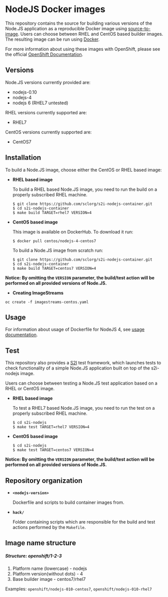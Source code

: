 NodeJS Docker images
====================

This repository contains the source for building various versions of
the Node.JS application as a reproducible Docker image using
[source-to-image](https://github.com/openshift/source-to-image).
Users can choose between RHEL and CentOS based builder images.
The resulting image can be run using [Docker](http://docker.io).

For more information about using these images with OpenShift, please see the
official [OpenShift Documentation](https://docs.openshift.org/latest/using_images/s2i_images/nodejs.html).


Versions
---------------
Node.JS versions currently provided are:

* nodejs-0.10
* nodejs-4
* nodejs 6 (RHEL7 untested)

RHEL versions currently supported are:
* RHEL7

CentOS versions currently supported are:
* CentOS7


Installation
---------------
To build a Node.JS image, choose either the CentOS or RHEL based image:
*  **RHEL based image**

    To build a RHEL based Node.JS image, you need to run the build on a properly
    subscribed RHEL machine.

    ```
    $ git clone https://github.com/sclorg/s2i-nodejs-container.git
    $ cd s2i-nodejs-container
    $ make build TARGET=rhel7 VERSION=4
    ```

*  **CentOS based image**

    This image is available on DockerHub. To download it run:

    ```
    $ docker pull centos/nodejs-4-centos7
    ```

    To build a Node.JS image from scratch run:

    ```
    $ git clone https://github.com/sclorg/s2i-nodejs-container.git
    $ cd s2i-nodejs-container
    $ make build TARGET=centos7 VERSION=4
    ```

**Notice: By omitting the `VERSION` parameter, the build/test action will be performed
on all provided versions of Node.JS.**

*  **Creating ImageStreams**

`oc create -f imagestreams-centos.yaml`

Usage
---------------------------------

For information about usage of Dockerfile for NodeJS 4,
see [usage documentation](4/README.md).

Test
---------------------
This repository also provides a [S2I](https://github.com/openshift/source-to-image) test framework,
which launches tests to check functionality of a simple Node.JS application built on top of the s2i-nodejs image.

Users can choose between testing a Node.JS test application based on a RHEL or CentOS image.

*  **RHEL based image**

    To test a RHEL7 based Node.JS image, you need to run the test on a properly
    subscribed RHEL machine.

    ```
    $ cd s2i-nodejs
    $ make test TARGET=rhel7 VERSION=4
    ```

*  **CentOS based image**

    ```
    $ cd s2i-nodejs
    $ make test TARGET=centos7 VERSION=4
    ```

**Notice: By omitting the `VERSION` parameter, the build/test action will be performed
on all provided versions of Node.JS.**


Repository organization
------------------------
* **`<nodejs-version>`**

    Dockerfile and scripts to build container images from.

* **`hack/`**

    Folder containing scripts which are responsible for the build and test actions performed by the `Makefile`.


Image name structure
------------------------
##### Structure: openshift/1-2-3

1. Platform name (lowercase) - nodejs
2. Platform version(without dots) - 4
3. Base builder image - centos7/rhel7

Examples: `openshift/nodejs-010-centos7`, `openshift/nodejs-010-rhel7`
